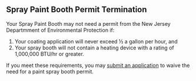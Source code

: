 ## Spray Paint Booth Permit Termination

Your Spray Paint Booth may not need a permit from the New Jersey Departmment of Environmental Protection if:
1. Your coating application will never exceed ½ a gallon per hour, and 
2. Your spray booth will not contain a heating device with a rating of 1,000,000 BTU/hr or greater.
 
If you meet these requirements, you may [submit an application](https://www.nj.gov/dep/enforcement/docs/autobody-exemption-form-08162016.pdf) to waive the need for a paint spray booth permit.
